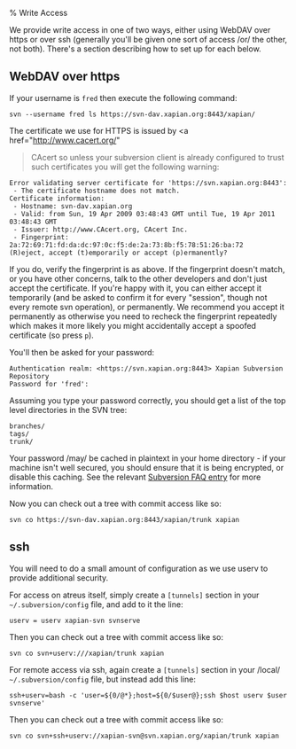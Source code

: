 % Write Access

We provide write access in one of two ways, either using WebDAV over https or
over ssh (generally you'll be given one sort of access /or/ the other, not
both).  There's a section describing how to set up for each below.

## WebDAV over https

If your username is `fred` then execute the following command:

    svn --username fred ls https://svn-dav.xapian.org:8443/xapian/

The certificate we use for HTTPS is issued by <a href="http://www.cacert.org/"
>CAcert</a> so unless your subversion client is already configured to trust
such certificates you will get the following warning:

    Error validating server certificate for 'https://svn.xapian.org:8443':
     - The certificate hostname does not match.
    Certificate information:
     - Hostname: svn-dav.xapian.org
     - Valid: from Sun, 19 Apr 2009 03:48:43 GMT until Tue, 19 Apr 2011 03:48:43 GMT
     - Issuer: http://www.CAcert.org, CAcert Inc.
     - Fingerprint: 2a:72:69:71:fd:da:dc:97:0c:f5:de:2a:73:8b:f5:78:51:26:ba:72
    (R)eject, accept (t)emporarily or accept (p)ermanently?

If you do, verify the fingerprint is as above.  If the fingerprint
doesn't match, or you have other concerns, talk to the other developers
and don't just accept the certificate.  If you're happy with it, you
can either accept it temporarily (and be asked to confirm it for every
"session", though not every remote svn operation), or permanently.  We
recommend you accept it permanently as otherwise you need to recheck
the fingerprint repeatedly which makes it more likely you might accidentally
accept a spoofed certificate (so press `p`).

You'll then be asked for your password:

    Authentication realm: <https://svn.xapian.org:8443> Xapian Subversion Repository
    Password for 'fred':

Assuming you type your password correctly, you should get a list of the top
level directories in the SVN tree:

    branches/
    tags/
    trunk/

Your password /may/ be cached in plaintext in your home directory -
if your machine isn't well secured, you should ensure that it is being
encrypted, or disable this caching.  See the relevant <a
href="http://subversion.tigris.org/faq.html#plaintext-passwords">Subversion
FAQ entry</a> for more information.

Now you can check out a tree with commit access like so:

    svn co https://svn-dav.xapian.org:8443/xapian/trunk xapian

## ssh

You will need to do a small amount of configuration as we use userv to provide
additional security.

For access on atreus itself, simply create a `[tunnels]` section in your
`~/.subversion/config` file, and add to it the line:

    userv = userv xapian-svn svnserve

Then you can check out a tree with commit access like so:
       
    svn co svn+userv:///xapian/trunk xapian

For remote access via ssh, again create a `[tunnels]` section in your
/local/ `~/.subversion/config` file, but instead add this line:

    ssh+userv=bash -c 'user=${0/@*};host=${0/$user@};ssh $host userv $user svnserve'

Then you can check out a tree with commit access like so:
       
    svn co svn+ssh+userv://xapian-svn@svn.xapian.org/xapian/trunk xapian
